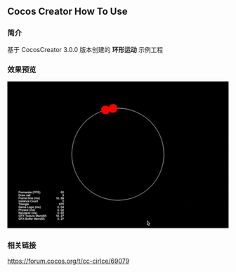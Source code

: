 ## Cocos Creator How To Use

### 简介

基于 CocosCreator 3.0.0 版本创建的 **环形运动** 示例工程

### 效果预览
![image](../../gif/202203/2022030503.gif)

### 相关链接
https://forum.cocos.org/t/cc-cirlce/69079